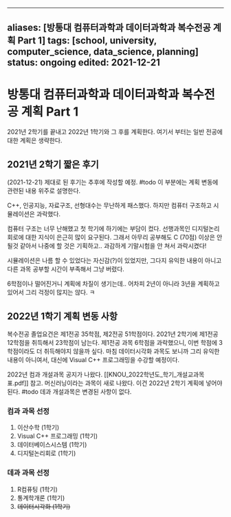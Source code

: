 
---
aliases: [방통대 컴퓨터과학과 데이터과학과 복수전공 계획 Part 1]
tags: [school, university, computer_science, data_science, planning]
status: ongoing
edited: 2021-12-21
---

# 방통대 컴퓨터과학과 데이터과학과 복수전공 계획 Part 1
2021년 2학기를 끝내고 2022년 1학기와 그 후를 계획한다.
여기서 부터는 일반 전공에 대한 계획은 생략한다.

## 2021년 2학기 짧은 후기
(2021-12-21)
제대로 된 후기는 추후에 작성할 예정. #todo 
이 부분에는 계획 변동에 관련된 내용 위주로 설명한다.

C++, 인공지능, 자료구조, 선형대수는 무난하게 패스했다.
하지만 컴퓨터 구조하고 시뮬레이션은 과락했다.

컴퓨터 구조는 너무 난해했고 첫 학기에 하기에는 부담이 컸다.
선행과목인 디지털논리회로에 대한 지식이 은근히 많이 요구된다.
그래서 아무리 공부해도 C (70점) 이상은 안 될것 같아서 나중에 할 것은 기획하고..
과감하게 기말시험을 안 쳐서 과락시켰다!

시뮬레이션은 나름 할 수 있었다는 자신감(?)이 있었지만, 그다지 유익한 내용이 아니고 다른 과목 공부할 시간이 부족해서 그냥 버렸다.

6학점이나 떨어진거니 계획에 차질이 생기는데..
어차피 2년이 아니라 3년을 계획하고 있어서 그리 걱정이 많지는 않다. ㅋ

## 2022년 1학기 계획 변동 사항
복수전공 졸업요건은 제1전공 35학점, 제2전공 51학점이다.
2021년 2학기에 제1전공 12학점을 취득해서 23학점이 남는다.
제1전공 과목 6학점을 과락했으니, 이번 학점에 3학점이라도 더 취득해야지 않을까 싶다.
마침 데이터시각화 과목도 보니까 그리 유익한 내용이 아니여서,
대신에 Visual C++ 프로그래밍을 수강할 예정이다.

2022년 컴과 개설과목 공지가 나왔다. [[KNOU_2022학년도_학기_개설교과목표.pdf]] 참고.
머신러닝이라는 과목이 새로 나왔다. 이건 2022년 2학기 계획에 넣어야 된다. #todo 
데과 개설과목은 변경된 사항이 없다.

### 컴과 과목 선정
1. 이산수학 (1학기)
2. Visual C++ 프로그래밍 (1학기)
3. 데이터베이스시스템 (1학기)
4. 디지털논리회로 (1학기)

### 데과 과목 선정
1. R컴퓨팅 (1학기)
2. 통계학개론 (1학기)
3. ~~데이터시각화 (1학기)~~